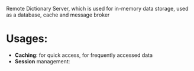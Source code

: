 Remote Dictionary Server, which is used for in-memory data storage, used as a database, cache and message broker

# Usages:
- **Caching**: for quick access, for frequently accessed data
- **Session** management: 
